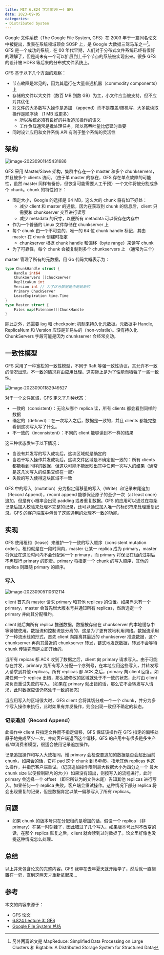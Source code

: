 ```yaml
---
title: MIT 6.824 学习笔记(一) GFS
date: 2023-09-05
categories:
- Distributed System
---
```


Google 文件系统（The Google File System, GFS）在 2003 年于一篇同名论文中被提出，发表在系统领域顶会 SOSP 上，是 Google 大数据三驾马车之一[^1]。GFS 是一个成功的系统，在 00 年代早期，人们对于分布式文件系统已经有很好的理解了，但是尚未有一个可以扩展到上千个节点的系统被实现出来。很多 GFS 的设计被 HDFS 等后来的分布式文件系统上。

[^1]: 另外两篇论文是 MapReduce: Simplified Data Processing on Large Clusters 和 Bigtable: A Distributed Storage System for Structured Data

GFS 基于以下几个方面的观察：

- 节点故障是常见的，因为其运行在大量普通机器（commodity components）上
- 存储的文件以大文件（数百 MB 到数 GB）为主，小文件应当被支持，但不应对其优化
- 对文件的大多数写入操作是追加 （append）而不是覆盖/随机写，大多数读取操作是顺序读 （1 MB 或更多）
  - 所以系统必须有良好的并发追加操作的语义
  - 工作负载通常是批处理任务，所以高吞吐量比低延时重要
- 同时设计应用和文件系统 API 有利于整个系统的灵活性

## 架构

![image-20230901145431686](./image-20230901145431686.png)

GFS 采用 Master/Slave 架构，集群中存在一个 master 和多个 chunkservers，并且被多个 clients 访问。（由于单 master 的存在，GFS 存在单点故障的可能性，虽然 master 同样有备份，但恢复可能需要人工干预）一个文件将被分割成多个 chunk。chunk 的特性如下：

- 固定大小，Google 的选择是 64 MB，这么大的 chunk 将有如下好处：
  - 减少 client 和 master 的通信，因为在获取到 chunk 的信息后，client 只需要和 chunkserver 交互进行读写
  - 减少 metadata 的尺寸，以便所有 metadata 可以保存在内存中
- 作为一个普通的 Linux 文件存储在 chunkserver 上
- 每个 chunk 由一个不可变的、唯一的 64 位 chunk handle 标记，其由 master 在 chunk 创建时指定
  - chunkserver 根据 chunk handle 和偏移（byte range）来读写 chunk
- 为了可靠性，每个 chunk 会被复制到多个 chunkservers 上 （通常为三个）

master 管理了所有的元数据，用 Go 代码大概表示为：

```go
type ChunkHandle struct {
    Handle int64
    ChunkServers []ChuckServer
    ReplicaNum int
    Version int // 为了区分数据是否是最新的
    Primary ChuckServer
    LeaseExpiration time.Time
}
type Master struct {
    Files map[Filename][]ChunkHandle
}
```

除此之外，还需要 log 和 checkpoint 机制来持久化元数据。元数据中 Handle, ReplicaNum 和 Version 应该是非易失的（non-volatile)。没有持久化 ChunkServers 字段可能是因为 chunkserver 会经常变动。

## 一致性模型

GFS 采用了一种宽松的一致性模型，不同于 Raft 等强一致性协议，其允许不一致的情况出现。不一致的情况将由应用处理。这实际上是为了性能而牺牲了一些一致性。

![image-20230901182949527](./image-20230901182949527.png)

对于一个文件区域，GFS 定义了几种状态：

- 一致的（consistent）：无论从哪个 replica 读，所有 clients 都会看到同样的数据
- 确定的（defined）：在一次写入之后，数据是一致的，并且 clients 都能完整看到这次写入写了什么。
- 不一致的（inconsistent）：不同的 client 能够读到不一样的结果

这三种状态发生于以下情况：

- 当没有并发写的写入成功后，这块区域就是确定的
- 当若干写入操作并发成功后，这块文件区域是不确定但一致的：所有 clients 都能看到同样的数据，但这块可能不能反映出其中任何一次写入的结果（通常是这几次写入的结果交织在一起）
- 失败的写入使得这块区域不一致

GFS 中的写入（mutation）分为指定偏移量的写入（Write）和记录末尾追加（Record Append），record append 能够保证原子的至少一次（at least once）追加，但是有小概率会出现 padding 或者重复数据。GFS 的应用可以通过在每条记录后加入校验来处理不完整的记录，还可以通过加入唯一的标识符来处理重复记录。GFS 的客户端库中包含了这些通用的处理不一致的功能。

## 实现

GFS 使用租约（lease）来维护一个一致的写入顺序（consistent mutation order）。租约就是在一段时间内，master 让某一 replica 成为 primary，master 将保证在这段时间内不会分配另一个 primary，而 primary 将保证在租约过期后不再履行 primary 的职责。primary 将指定一个 chunk 的写入顺序，其他的 replica 则跟随 primary 的顺序。

### 写入

![image-20230905110612114](./image-20230905110612114.png)

client 首先向 master 请求 primary 和其他 replicas 的位置。如果尚未有一个 primary，master 会首先增大版本号并通知所有 replicas，然后选定一个 primary 并向其分配租约。

client 随后向所有 replica 推送数据，数据被存储在 chunkserver 的本地缓存中等待被使用。数据流和控制流是分离的，这是为了更有效地利用网络。数据流采用了一种流水线的形式，首先 client 向距离其最近的 chunkserver 推送数据，这个 chunkserver 再向其最近的 chunkserver 转发，链式地发送数据，转发不会等待 chunk 传输完而是立即开始的。

当所有 repicas 都 ACK 收到了数据之后，client 向 primary 请求写入。由于可能存在并发，primary 为所有写入分配一个序列号，在本地应用这些写入，并转发写入请求到其他 replicas。所有 replicas 都 ACK 之后，primary 向 client 回复。如果任何一个 replica 出错，那么被修改的区域就处于不一致的状态，此时由 client 来负责重试失败的写入。（如果在 primary 就出错的话，那么它不会转发写入请求，此时数据应该仍然处于一致的状态）

当应用写入的区域很大时，GFS client 会将其切分成一个一个 chunk，并分为多个写入操作来执行，此时如果有并发操作，则会出现一致但不确定的状态。

### 记录追加（Record Append）

此操作中 client 只指定文件而不指定偏移，GFS 保证该操作在 GFS 指定的偏移处原子地完成至少一次，并向客户端返回这个偏移。GFS 的应用中有很多是多生产者/单消费者模型，很适合使用记录追加操作。

记录追加操作和写入大致相同，惟 primary 会检查要追加的数据是否会超出当前 chunk，如果会的话，它将 pad 这个 chunk 到 64MB，指示其他 replicas 也这么操作，并指示客户端重试。（记录追加操作限制最大数据大小为四分之一个 最大 chunk size 以便控制碎片的大小）如果没有超出，则按写入的流程进行，此时 primary 会选择一个 offset （即它所认为的文件末尾）告知其他 replicas 进行写入。如果任何一个 replica 失败，客户端会重试操作。这种情况下部分 replica 将会出现重复的记录，但是数据肯定以某一偏移写入了所有 replicas。

## 问题

- 如果 chunk 的版本号只在分配租约是增加的话，假设一个 replica （非 primary）在某一时刻挂了，因此错过了几个写入，如果版本号此时不改变的话，在那个 replica 恢复之后，client 就会读到过时数据了。论文里好像也没提这种情况怎么处理..

## 总结

以上并未包含论文的完整内容。GFS 我早在去年夏天就开始学了，然后就一直搁置在一旁，直到这两天才重新拿起来...

## 参考

本文的内容来源于：

- GFS 论文
- [6.824 Lecture 3: GFS](https://www.youtube.com/watch?v=EpIgvowZr00&t=1935s)
- [Google File System 总结](https://mr-dai.github.io/gfs/)